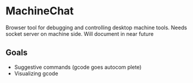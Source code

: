 # MachineChat

Browser tool for debugging and controlling desktop machine tools.
Needs socket server on machine side. Will document in near future

## Goals

- Suggestive commands (gcode goes autocom plete)
- Visualizing gcode
